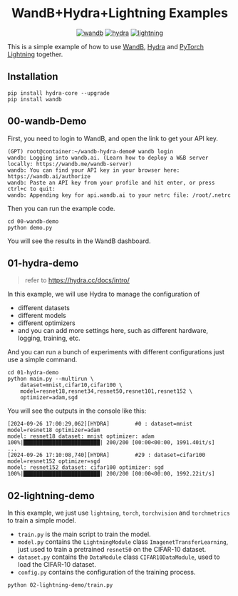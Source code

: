 <div align=center>

# WandB+Hydra+Lightning Examples

[![wandb](https://img.shields.io/badge/-Weights%20&%20Biases-FFBE00?style=flat-square&logo=weightsandbiases&logoColor=FFFFFF)](https://wandb.ai/)
[![hydra](https://img.shields.io/badge/-Hydra-89B8CD?style=flat-square&logoColor=FFFFFF)](https://hydra.cc/)
[![lightning](https://img.shields.io/badge/-Lightning-792EE5?style=flat-square&logo=lightning&logoColor=FFFFFF)](https://lightning.ai/)

</div>

This is a simple example of how to use [WandB](https://wandb.ai/), [Hydra](https://hydra.cc/) and [PyTorch Lightning](https://lightning.ai/) together.

## Installation

```shell
pip install hydra-core --upgrade
pip install wandb
```

## 00-wandb-Demo

First, you need to login to WandB, and open the link to get your API key.

```shell
(GPT) root@container:~/wandb-hydra-demo# wandb login
wandb: Logging into wandb.ai. (Learn how to deploy a W&B server locally: https://wandb.me/wandb-server)
wandb: You can find your API key in your browser here: https://wandb.ai/authorize
wandb: Paste an API key from your profile and hit enter, or press ctrl+c to quit: 
wandb: Appending key for api.wandb.ai to your netrc file: /root/.netrc
```

Then you can run the example code.

```shell
cd 00-wandb-demo
python demo.py
```

You will see the results in the WandB dashboard.

## 01-hydra-demo

> refer to https://hydra.cc/docs/intro/

In this example, we will use Hydra to manage the configuration of

- different datasets
- different models
- different optimizers
- and you can add more settings here, such as different hardware, logging, training, etc.

And you can run a bunch of experiments with different configurations just use a simple command.

```shell
cd 01-hydra-demo
python main.py --multirun \
    dataset=mnist,cifar10,cifar100 \
    model=resnet18,resnet34,resnet50,resnet101,resnet152 \
    optimizer=adam,sgd
```

You will see the outputs in the console like this:

```shell
[2024-09-26 17:00:29,062][HYDRA]        #0 : dataset=mnist model=resnet18 optimizer=adam
model: resnet18 dataset: mnist optimizer: adam
100%|████████████████████████| 200/200 [00:00<00:00, 1991.40it/s]
...
[2024-09-26 17:10:08,740][HYDRA]        #29 : dataset=cifar100 model=resnet152 optimizer=sgd
model: resnet152 dataset: cifar100 optimizer: sgd
100%|████████████████████████| 200/200 [00:00<00:00, 1992.22it/s]
```

## 02-lightning-demo

In this example, we just use `lightning`, `torch`, `torchvision` and `torchmetrics` to train a simple model.

- `train.py` is the main script to train the model.
- `model.py` contains the `LightningModule` class `ImagenetTransferLearning`, just used to train a pretrained `resnet50` on the CIFAR-10 dataset.
- `dataset.py` contains the `DataModule` class `CIFAR10DataModule`, used to load the CIFAR-10 dataset.
- `config.py` contains the configuration of the training process.

```shell
python 02-lightning-demo/train.py
```
